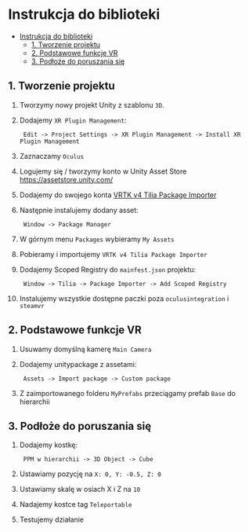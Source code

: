 # Instrukcja do biblioteki

- [Instrukcja do biblioteki](#instrukcja-do-biblioteki)
  - [1. Tworzenie projektu](#1-tworzenie-projektu)
  - [2. Podstawowe funkcje VR](#2-podstawowe-funkcje-vr)
  - [3. Podłoże do poruszania się](#3-podłoże-do-poruszania-się)

## 1. Tworzenie projektu
1. Tworzymy nowy projekt Unity z szablonu `3D`.
2. Dodajemy `XR Plugin Management`:

        Edit -> Project Settings -> XR Plugin Management -> Install XR Plugin Management
3. Zaznaczamy `Oculus`
4. Logujemy się / tworzymy konto w Unity Asset Store https://assetstore.unity.com/
5. Dodajemy do swojego konta [VRTK v4 Tilia Package Importer](https://assetstore.unity.com/packages/tools/utilities/vrtk-v4-tilia-package-importer-214936)
6. Następnie instalujemy dodany asset:
   
        Window -> Package Manager
7. W górnym menu `Packages` wybieramy `My Assets`
8. Pobieramy i importujemy `VRTK v4 Tilia Package Importer`
9. Dodajemy Scoped Registry do `mainfest.json` projektu:

        Window -> Tilia -> Package Importer -> Add Scoped Registry
10. Instalujemy wszystkie dostępne paczki poza `oculusintegration` i `steamvr`

## 2. Podstawowe funkcje VR

1. Usuwamy domyślną kamerę `Main Camera`
2. Dodajemy unitypackage z assetami:
   
        Assets -> Import package -> Custom package
3. Z zaimportowanego folderu `MyPrefabs` przeciągamy prefab `Base` do hierarchii

## 3. Podłoże do poruszania się

1. Dodajemy kostkę:

        PPM w hierarchii -> 3D Object -> Cube
2. Ustawiamy pozycję na `X: 0, Y: -0.5, Z: 0`
3. Ustawiamy skalę w osiach X i Z na `10`
4. Nadajemy kostce tag `Teleportable`
5. Testujemy działanie

